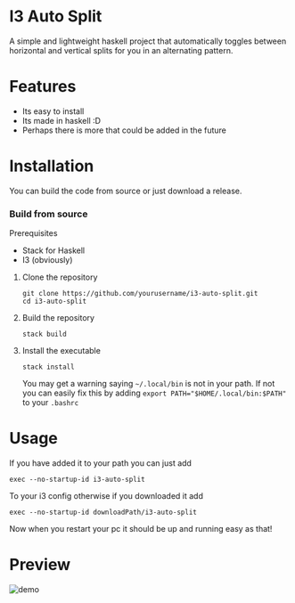 # I3 Auto Split

A simple and lightweight haskell project that automatically toggles between horizontal
and vertical splits for you in an alternating pattern.

# Features

- Its easy to install
- Its made in haskell :D
- Perhaps there is more that could be added in the future

# Installation

You can build the code from source or just download a release.

### Build from source

Prerequisites

- Stack for Haskell
- I3 (obviously)

1. Clone the repository

   ```
   git clone https://github.com/yourusername/i3-auto-split.git
   cd i3-auto-split
   ```
   
2. Build the repository

   ```
   stack build
   ```

3. Install the executable

   ```
   stack install
   ```

   You may get a warning saying `~/.local/bin` is not in your path. If not you can easily fix this by adding `export PATH="$HOME/.local/bin:$PATH"` to your `.bashrc`

# Usage

If you have added it to your path you can just add
```
exec --no-startup-id i3-auto-split
```
To your i3 config otherwise if you downloaded it add
```
exec --no-startup-id downloadPath/i3-auto-split
```

Now  when you restart your pc it should be up and running easy as that!

# Preview

![demo](https://github.com/user-attachments/assets/71216ccf-38c8-4e7b-abb1-f3a391e456ff)

